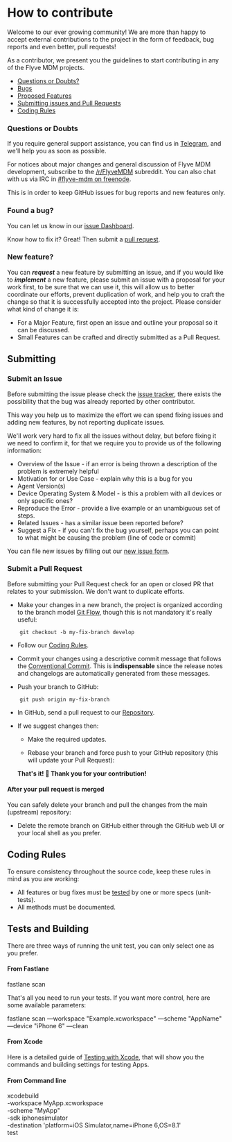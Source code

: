 # How to contribute

Welcome to our ever growing community! We are more than happy to accept external contributions to the project in the form of feedback, bug reports and even better, pull requests!

As a contributor, we present you the guidelines to start contributing in any of the Flyve MDM projects.

* [Questions or Doubts?](#questions-or-doubts)
* [Bugs](#found-a-bug)
* [Proposed Features](#new-feature)
* [Submitting issues and Pull Requests](#submitting)
* [Coding Rules](#coding-rules)

### Questions or Doubts

If you require general support assistance, you can find us in [Telegram](https://t.me/flyvemdm), and we'll help you as soon as possible.

For notices about major changes and general discussion of Flyve MDM development, subscribe to the [/r/FlyveMDM](https://www.reddit.com/r/FlyveMDM/) subreddit. You can also chat with us via IRC in [#flyve-mdm on freenode](http://webchat.freenode.net/?channels=flyve-mdm%5D).

This is in order to keep GitHub issues for bug reports and new features only.

### Found a bug? 

You can let us know in our [issue Dashboard](#submit-an-issue).

Know how to fix it? Great! Then submit a [pull request](#submit-a-pull-request).

### New feature?

You can _**request**_ a new feature by submitting an issue, and if you would like to _**implement**_ a new feature, please submit an issue with a proposal for your work first, to be sure that we can use it, this will allow us to better coordinate our efforts, prevent duplication of work, and help you to craft the change so that it is successfully accepted into the project. Please consider what kind of change it is:

- For a Major Feature, first open an issue and outline your proposal so it can be discussed.
- Small Features can be crafted and directly submitted as a Pull Request.

## Submitting

### Submit an Issue

Before submitting the issue please check the [issue tracker](https://github.com/flyve-mdm/flyve-mdm-ios-agent/issues), there exists the possibility that the bug was already reported by other contributor.

This way you help us to maximize the effort we can spend fixing issues and adding new features, by not reporting duplicate issues.

We'll work very hard to fix all the issues without delay, but before fixing it we need to confirm it, for that we require you to provide us of the following information:

- Overview of the Issue - if an error is being thrown a description of the problem is extremely helpful
- Motivation for or Use Case - explain why this is a bug for you
- Agent Version(s)
- Device Operating System & Model - is this a problem with all devices or only specific ones?
- Reproduce the Error - provide a live example or an unambiguous set of steps.
- Related Issues - has a similar issue been reported before?
- Suggest a Fix - if you can't fix the bug yourself, perhaps you can point to what might be causing the problem (line of code or commit)

You can file new issues by filling out our [new issue form](https://github.com/flyve-mdm/flyve-mdm-ios-agent/issues/new).

### Submit a Pull Request

Before submitting your Pull Request check  for an open or closed PR that relates to your submission. We don't want to duplicate efforts.

- Make your changes in a new branch, the project is organized according to the branch model [Git Flow](http://git-flow.readthedocs.io/en/latest/), though this is not mandatory it's really useful:

```
    git checkout -b my-fix-branch develop
```

- Follow our [Coding Rules](#coding-rules).

- Commit your changes using a descriptive commit message that follows the [Conventional Commit](http://conventionalcommits.org/). This is **indispensable** since the release notes and changelogs are automatically generated from these messages.

- Push your branch to GitHub:

```
    git push origin my-fix-branch
```

- In GitHub, send a pull request to our [Repository](https://github.com/flyve-mdm/flyve-mdm-ios-agent).

- If we suggest changes then:

    - Make the required updates.

    - Rebase your branch and force push to your GitHub repository (this will update your Pull Request):

    **That's it! :tada:  Thank you for your contribution!**

#### After your pull request is merged

You can safely delete your branch and pull the changes from the main (upstream) repository:

- Delete the remote branch on GitHub either through the GitHub web UI or your local shell as you prefer.

## Coding Rules

To ensure consistency throughout the source code, keep these rules in mind as you are working:

- All features or bug fixes must be [tested](#test-and-build) by one or more specs (unit-tests).
- All methods must be documented.

## Tests and Building

There are three ways of running the unit test, you can only select one as you prefer.

#### From Fastlane

fastlane scan

That's all you need to run your tests. If you want more control, here are some available parameters:

fastlane scan —workspace "Example.xcworkspace" —scheme "AppName" —device "iPhone 6" —clean

#### From Xcode

Here is a detailed guide of [Testing with Xcode](https://developer.apple.com/library/content/documentation/DeveloperTools/Conceptual/testing_with_xcode/chapters/05-running_tests.html), that will show you the commands and building settings for testing Apps.

#### From Command line

 xcodebuild \
  -workspace MyApp.xcworkspace \
  -scheme "MyApp" \
  -sdk iphonesimulator \
  -destination 'platform=iOS Simulator,name=iPhone 6,OS=8.1' \
  test
